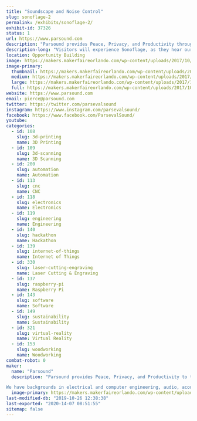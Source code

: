 ```yaml
---
title: "Soundscape and Noise Control"
slug: sonoflage-2
permalink: /exhibits/sonoflage-2/
exhibit-id: 37326
status: 1
url: https://www.parsound.com
description: "Parsound provides Peace, Privacy, and Productivity through Sound and Noise Control.  We have invented the World's First Smart Soundscape.  We call it, \"Sonoflage\". "
description-long: "Visitors will experience Sonoflage, as they hear our system running with adaptive Sound Camoflage, and without it, just playing music.  w"
location: Opportunity Building
image: https://makers.makerfaireorlando.com/wp-content/uploads/2017/10/waterCAFIA-1024x756.jpg
image-primary:
  thumbnail: https://makers.makerfaireorlando.com/wp-content/uploads/2017/10/waterCAFIA-150x150.jpg
  medium: https://makers.makerfaireorlando.com/wp-content/uploads/2017/10/waterCAFIA-300x222.jpg
  large: https://makers.makerfaireorlando.com/wp-content/uploads/2017/10/waterCAFIA-1024x756.jpg
  full: https://makers.makerfaireorlando.com/wp-content/uploads/2017/10/waterCAFIA.jpg
website: https://www.parsound.com
email: pierce@parsound.com
twitter: https://twitter.com/parsevalsound
instagram: https://www.instagram.com/parsevalsound/
facebook: https://www.facebook.com/ParsevalSound/
youtube: 
categories:
  - id: 108
    slug: 3d-printing
    name: 3D Printing
  - id: 109
    slug: 3d-scanning
    name: 3D Scanning
  - id: 200
    slug: automation
    name: Automation
  - id: 113
    slug: cnc
    name: CNC
  - id: 118
    slug: electronics
    name: Electronics
  - id: 119
    slug: engineering
    name: Engineering
  - id: 140
    slug: hackathon
    name: Hackathon
  - id: 139
    slug: internet-of-things
    name: Internet of Things
  - id: 330
    slug: laser-cutting-engraving
    name: Laser Cutting & Engraving
  - id: 137
    slug: raspberry-pi
    name: Raspberry Pi
  - id: 143
    slug: software
    name: Software
  - id: 149
    slug: sustainability
    name: Sustainability
  - id: 321
    slug: virtual-reality
    name: Virtual Reality
  - id: 153
    slug: woodworking
    name: Woodworking
combat-robot: 0
maker:
  name: "Parsound"
  description: "Parsound provides Peace, Privacy, and Productivity to the world through sound. 

We have backgrounds in electrical and computer engineering, audio, acoustics, music, modeling, simulation, and building ventures that help others. "
  image-primary: https://makers.makerfaireorlando.com/wp-content/uploads/2017/10/simpleLogo.png
last-modified-db: "2019-10-26 12:38:38"
last-exported: "2020-14-07 08:51:55"
sitemap: false
---
```

